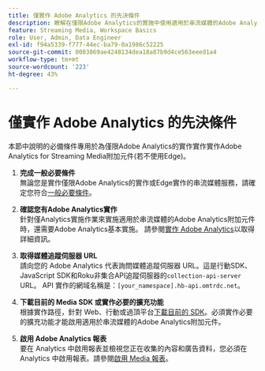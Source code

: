 ```yaml
---
title: 僅實作 Adob​​e Analytics 的先決條件
description: 瞭解在僅限Adobe Analytics的實施中使用適用於串流媒體的Adobe Analytics附加元件的先決條件
feature: Streaming Media, Workspace Basics
role: User, Admin, Data Engineer
exl-id: f94a5339-f777-44ec-ba79-0a1986c52225
source-git-commit: 0083869ae4248134dea18a87b9d4ce563eeed1a4
workflow-type: tm+mt
source-wordcount: '223'
ht-degree: 43%

---
```


# 僅實作 Adob&#x200B;&#x200B;e Analytics 的先決條件

本節中說明的必備條件專用於為僅限Adobe Analytics的實作實作實作Adobe Analytics for Streaming Media附加元件(若不使用Edge)。

1. **完成一般必要條件**<br>
無論您是實作僅限Adobe Analytics的實作或Edge實作的串流媒體服務，請確定您符合[一般必要條件](/help/getting-started/prereqs.md)。

1. **確認您有Adobe Analytics實作**<br>
針對僅Analytics實施作業來實施適用於串流媒體的Adobe Analytics附加元件時，還需要Adobe Analytics基本實施。 請參閱[實作 Adobe Analytics](https://experienceleague.adobe.com/docs/analytics/implementation/home.html?lang=zh-Hant)以取得詳細資訊。

1. **取得媒體追蹤伺服器 URL**<br>
請向您的 Adobe Analytics 代表詢問媒體追蹤伺服器 URL。這是行動SDK、JavaScript SDK和Roku非集合API追蹤伺服器的`collection-api-server` URL。 API 實作的網域名稱是：`[your_namespace].hb-api.omtrdc.net`。

1. **下載目前的 Media SDK 或實作必要的擴充功能**<br>
根據實作路徑，針對 Web、行動或過頂平台[下載目前的 SDK](/help/getting-started/download-sdks.md)。必須實作必要的擴充功能才能啟用適用於串流媒體的Adobe Analytics附加元件。

1. **啟用 Adobe Analytics 報表**<br>
要在 Analytics 中啟用報表並檢視您正在收集的內容和廣告資料，您必須在 Analytics 中啟用報表。請參閱[啟用 Media 報表](/help/reporting/media-reports-enable.md)。
